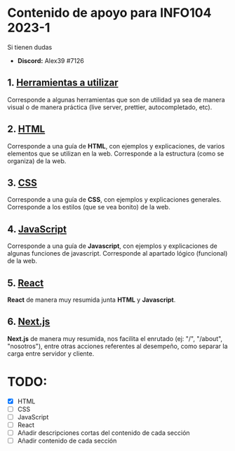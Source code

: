 # Contenido de apoyo para INFO104 2023-1
Si tienen dudas
- **Discord:** Alex39 #7126

## 1. [Herramientas a utilizar](./Herramientas)

Corresponde a algunas herramientas que son de utilidad ya sea de manera visual o de manera práctica (live server, prettier, autocompletado, etc).

## 2. [HTML](./html)

Corresponde a una guía de **HTML**, con ejemplos y explicaciones, de varios elementos que se utilizan en la web. Corresponde a la estructura (como se organiza) de la web.

## 3. [CSS](./css)

Corresponde a una guía de **CSS**, con ejemplos y explicaciones generales. Corresponde a los estilos (que se vea bonito) de la web.

## 4. [JavaScript](./javascript)

Corresponde a una guía de **Javascript**, con ejemplos y explicaciones de algunas funciones de javascript. Corresponde al apartado lógico (funcional) de la web.

## 5. [React](./react)

**React** de manera muy resumida junta **HTML** y **Javascript**. 

## 6. [Next.js](./next)

**Next.js** de manera muy resumida, nos facilita el enrutado (ej: "/", "/about", "nosotros"), entre otras acciones referentes al desempeño, como separar la carga entre servidor y cliente.

# TODO:

- [x] HTML
- [ ] CSS
- [ ] JavaScript
- [ ] React
- [ ] Añadir descripciones cortas del contenido de cada sección
- [ ] Añadir contenido de cada sección
